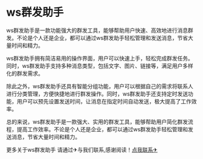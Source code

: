 # ws群发助手

ws群发助手是一款功能强大的群发工具，能够帮助用户快速、高效地进行消息群发。不论是个人还是企业，都可以通过ws群发助手轻松管理和发送消息，节省大量时间和精力。

ws群发助手拥有简洁易用的操作界面，用户可以快速上手，轻松完成群发任务。同时，ws群发助手支持多种消息类型，包括文字、图片、链接等，满足用户多样化的群发需求。

除此之外，ws群发助手还具有智能分组功能，用户可以根据自己的需求将联系人进行分类管理，方便快捷地进行群发操作。同时，ws群发助手还支持定时发送功能，用户可以预先设置发送时间，让消息在指定时间自动发送，极大提高了工作效率。

总的来说，ws群发助手是一款强大、实用的群发工具，能够帮助用户简化群发流程，提高工作效率。不论是个人还是企业，都可以通过ws群发助手轻松管理和发送消息，节省大量时间和精力。

更多关于ws群发助手 请通过✈与我们联系,感谢阅读！[点我联系✈](https://web.G208.com)